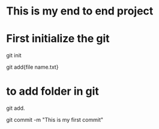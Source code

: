 # This is my end to end project

# First initialize the git

git init



git add{file name.txt}

# to add folder in git
git add.

git commit -m "This is my first commit"